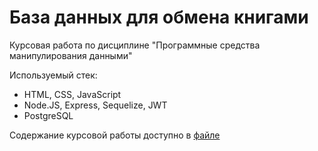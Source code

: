 # База данных для обмена книгами

Курсовая работа по дисциплине "Программные средства манипулирования данными"

Используемый стек:

- HTML, CSS, JavaScript
- Node.JS, Express, Sequelize, JWT
- PostgreSQL

Содержание курсовой работы доступно в [файле](Coursework.pdf)
